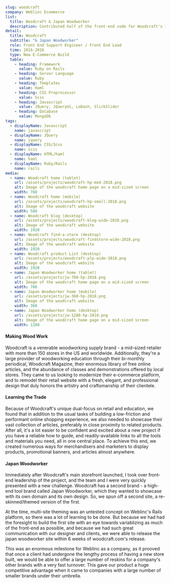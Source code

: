 ```yml
slug: woodcraft
company: Weblinc Ecommerce
list:
  title: Woodcraft & Japan Woodworker
  description: Contributed half of the front-end code for Woodcraft's initial build and then took over front-end leadership of new feature work on the project. Led the development of a reskin of the same app to showcase their more upscale tool brand, Japan Woodworker.
detail:
  title: Woodcraft
  subtitle: "& Japan Woodworker"
  role: Front End Support Engineer / Front End Lead
  time: 2016-2018
  type: New E-Commerce Build
  table:
    - heading: Framework
      value: Ruby on Rails
    - heading: Server Language
      value: Ruby
    - heading: Templates
      value: Haml
    - heading: CSS Preprocessor
      value: Scss
    - heading: Javascript
      value: JQuery, JQueryUi, LoDash, SlickSlider
    - heading: Database
      value: MongoDb
tags:
  - displayName: Javascript
    name: javascript
  - displayName: JQuery
    name: jquery
  - displayName: CSS/Scss
    name: scss
  - displayName: HTML/haml
    name: haml
  - displayName: Ruby/Rails
    name: rails
media:
  - name: Woodcraft home (tablet)
    url: /assets/projects/woodcraft-hp-med-2018.png
    alt: Image of the woodcraft home page on a mid-sized screen
    width: 760
  - name: Woodcraft home (mobile)
    url: /assets/projects/woodcraft-hp-small-2018.png
    alt: Image of the woodcraft website
    width: 560
  - name: Woodcraft blog (desktop)
    url: /assets/projects/woodcraft-blog-wide-2018.png
    alt: Image of the woodcraft website
    width: 1920
  - name: Woodcraft find-a-store (desktop)
    url: /assets/projects/woodcraft-findstore-wide-2018.png
    alt: Image of the woodcraft website
    width: 1920
  - name: Woodcraft product List (desktop)
    url: /assets/projects/woodcraft-plp-wide-2018.png
    alt: Image of the woodcraft website
    width: 1920
  - name: Japan Woodworker home (tablet)
    url: /assets/projects/jw-760-hp-2018.png
    alt: Image of the woodcraft home page on a mid-sized screen
    width: 760
  - name: Japan Woodworker home (mobile)
    url: /assets/projects/jw-360-hp-2018.png
    alt: Image of the woodcraft website
    width: 360
  - name: Japan Woodworker home (desktop)
    url: /assets/projects/jw-1280-hp-2018.png
    alt: Image of the woodcraft home page on a mid-sized screen
    width: 1280
```

#### Making Wood Work

Woodcraft is a venerable woodworking supply brand - a mid-sized retailer with more than 150 stores in the US and worldwide.  Additionally, they're a large provider of woodworking education through their bi-monthly periodical, Woodcraft Magazine, their enormous library of free online articles, and the abundance of classes and demonstrations offered by local stores.  They came to us looking to modernize their e-commerce platform, and to remodel their retail website with a fresh, elegant, and professional design that duly honors the artistry and craftsmanship of their clientele.

<SLIDER>

#### Learning the Trade

Because of Woodcraft's unique dual-focus on retail and education, we found that in addition to the usual tasks of building a low-friction and performant online shopping experience, we also needed to showcase their vast collection of articles, preferably in close proximity to related products.  After all, it's a lot easier to be confident and excited about a new project if you have a reliable how to guide, and readily-available links to all the tools and materials you need, all in one central place.  To achieve this end, we created numerous ways for merchandisers and marketers to display products, promotional banners, and articles almost anywhere.

#### Japan Woodworker

Immediately after Woodcraft's main storefront launched, I took over front-end leadership of the project, and the team and I were very quickly presented with a new challenge.  Woodcraft has a second brand - a high-end tool brand called Japan Woodworker, which they wanted to showcase with its own domain and its own design.  So, we spun off a second site, a re-skinned/themed version of the first.

At the time, multi-site theming was an untested concept on Weblinc's Rails platform, so there was a lot of learning to be done. But because we had had the foresight to build the first site with an eye towards variablizing as much of the front-end as possible, and because we had such great communication with our designer and clients, we were able to release the japan woodworker site within 6 weeks of woodcraft.com's release.

This was an enormous milestone for Weblinc as a company, as it prooved that once a client had undergone the lengthy process of having a new store built, we would be able to offer a large number of reskins for a company's other brands with a very fast turnover.  This gave our product a huge competitive advantage when it came to companies with a large number of smaller brands under their umbrella.